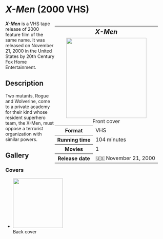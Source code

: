 # *X-Men* (2000 VHS)

<table style="float: right; width: 350px;">
<tr>
<th colspan="2" style="font-size: 125%;"><i>X-Men</i></th>
</tr>
<tr>
<td colspan="2" style="text-align: center;"><img src="https://images.45worlds.com/f/dv/xmen-74-dv.jpg" width="250px"><br>Front cover</td>
</tr>
<tr>
<th>Format</th>
<td>VHS</td>
</tr>
<tr>
<th>Running time</th>
<td>104 minutes</td>
</tr>
<tr>
<th>Movies</th>
<td>1</td>
</tr>
<tr>
<th>Release date</th>
<td>🇺🇸 November 21, 2000</td>
</tr>
</table>

***X-Men*** is a VHS tape release of 2000 feature film of the same name. It was released on November 21, 2000 in the United States by 20th Century Fox Home Entertainment.

## Description
Two mutants, Rogue and Wolverine, come to a private academy for their kind whose resident superhero team, the X-Men, must oppose a terrorist organization with similar powers.

## Gallery
### Covers
* <img src="https://images.45worlds.com/f/dv/xmen-75-dv.jpg" width="155px"><br>Back cover
